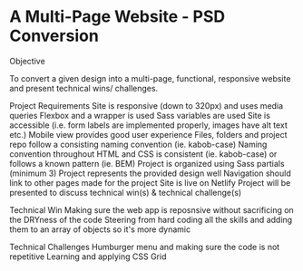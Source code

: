 A Multi-Page Website - PSD Conversion 
===
Objective

To convert a given design into a multi-page, functional, responsive website and present technical wins/ challenges.

Project Requirements
    Site is responsive (down to 320px) and uses media queries
    Flexbox and a wrapper is used
    Sass variables are used
    Site is accessible (i.e. form labels are implemented properly, images have alt text etc.)
    Mobile view provides good user experience
    Files, folders and project repo follow a consisting naming convention (ie. kabob-case)
    Naming convention throughout HTML and CSS is consistent (ie. kabob-case) or follows a known pattern (ie. BEM)
    Project is organized using Sass partials (minimum 3)
    Project represents the provided design well
    Navigation should link to other pages made for the project
    Site is live on Netlify
    Project will be presented to discuss technical win(s) & technical challenge(s)

Technical Win
    Making sure the web app is reposnsive without sacrificing on the DRYness of the code
    Steering from hard coding all the skills and adding them to an array of objects so it's more dynamic
    
 Technical Challenges
    Humburger menu and making sure the code is not repetitive
    Learning and applying CSS Grid
